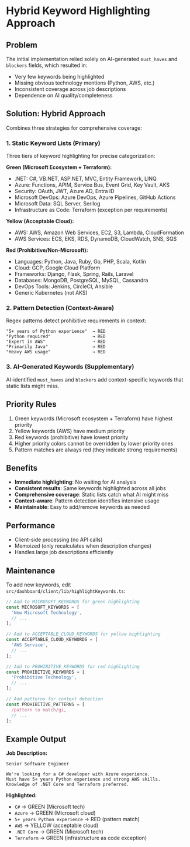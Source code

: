 # Hybrid Keyword Highlighting Approach

## Problem

The initial implementation relied solely on AI-generated `must_haves` and `blockers` fields, which resulted in:
- Very few keywords being highlighted
- Missing obvious technology mentions (Python, AWS, etc.)
- Inconsistent coverage across job descriptions
- Dependence on AI quality/completeness

## Solution: Hybrid Approach

Combines three strategies for comprehensive coverage:

### 1. Static Keyword Lists (Primary)
Three tiers of keyword highlighting for precise categorization:

**Green (Microsoft Ecosystem + Terraform):**
- .NET: C#, VB.NET, ASP.NET, MVC, Entity Framework, LINQ
- Azure: Functions, APIM, Service Bus, Event Grid, Key Vault, AKS
- Security: OAuth, JWT, Azure AD, Entra ID
- Microsoft DevOps: Azure DevOps, Azure Pipelines, GitHub Actions
- Microsoft Data: SQL Server, Serilog
- Infrastructure as Code: Terraform (exception per requirements)

**Yellow (Acceptable Cloud):**
- AWS: AWS, Amazon Web Services, EC2, S3, Lambda, CloudFormation
- AWS Services: ECS, EKS, RDS, DynamoDB, CloudWatch, SNS, SQS

**Red (Prohibitive/Non-Microsoft):**
- Languages: Python, Java, Ruby, Go, PHP, Scala, Kotlin
- Cloud: GCP, Google Cloud Platform
- Frameworks: Django, Flask, Spring, Rails, Laravel
- Databases: MongoDB, PostgreSQL, MySQL, Cassandra
- DevOps Tools: Jenkins, CircleCI, Ansible
- Generic Kubernetes (not AKS)

### 2. Pattern Detection (Context-Aware)
Regex patterns detect prohibitive requirements in context:

```
"5+ years of Python experience"  → RED
"Python required"                → RED  
"Expert in AWS"                  → RED
"Primarily Java"                 → RED
"Heavy AWS usage"                → RED
```

### 3. AI-Generated Keywords (Supplementary)
AI-identified `must_haves` and `blockers` add context-specific keywords that static lists might miss.

## Priority Rules

1. Green keywords (Microsoft ecosystem + Terraform) have highest priority
2. Yellow keywords (AWS) have medium priority
3. Red keywords (prohibitive) have lowest priority
4. Higher priority colors cannot be overridden by lower priority ones
5. Pattern matches are always red (they indicate strong requirements)

## Benefits

- **Immediate highlighting**: No waiting for AI analysis
- **Consistent results**: Same keywords highlighted across all jobs
- **Comprehensive coverage**: Static lists catch what AI might miss
- **Context-aware**: Pattern detection identifies intensive usage
- **Maintainable**: Easy to add/remove keywords as needed

## Performance

- Client-side processing (no API calls)
- Memoized (only recalculates when description changes)
- Handles large job descriptions efficiently

## Maintenance

To add new keywords, edit `src/dashboard/client/lib/highlightKeywords.ts`:

```typescript
// Add to MICROSOFT_KEYWORDS for green highlighting
const MICROSOFT_KEYWORDS = [
  'New Microsoft Technology',
  // ...
];

// Add to ACCEPTABLE_CLOUD_KEYWORDS for yellow highlighting
const ACCEPTABLE_CLOUD_KEYWORDS = [
  'AWS Service',
  // ...
];

// Add to PROHIBITIVE_KEYWORDS for red highlighting
const PROHIBITIVE_KEYWORDS = [
  'Prohibitive Technology',
  // ...
];

// Add patterns for context detection
const PROHIBITIVE_PATTERNS = [
  /pattern to match/gi,
  // ...
];
```

## Example Output

**Job Description:**
```
Senior Software Engineer

We're looking for a C# developer with Azure experience.
Must have 5+ years Python experience and strong AWS skills.
Knowledge of .NET Core and Terraform preferred.
```

**Highlighted:**
- `C#` → GREEN (Microsoft tech)
- `Azure` → GREEN (Microsoft cloud)
- `5+ years Python experience` → RED (pattern match)
- `AWS` → YELLOW (acceptable cloud)
- `.NET Core` → GREEN (Microsoft tech)
- `Terraform` → GREEN (infrastructure as code exception)

